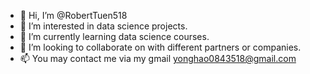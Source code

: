 - 👋 Hi, I’m @RobertTuen518
- 👀 I’m interested in data science projects.
- 🌱 I’m currently learning data science courses.
- 💞️ I’m looking to collaborate on with different partners or companies.
- 📫 You may contact me via my gmail yonghao0843518@gmail.com

<!---
RobertTuen518/RobertTuen518 is a ✨ special ✨ repository because its `README.md` (this file) appears on your GitHub profile.
You can click the Preview link to take a look at your changes.
--->

